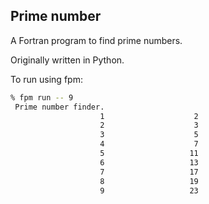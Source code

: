 ## Prime number

A Fortran program to find prime numbers.

Originally written in Python.

To run using fpm:
```bash
% fpm run -- 9
 Prime number finder.
                    1                    2
                    2                    3
                    3                    5
                    4                    7
                    5                   11
                    6                   13
                    7                   17
                    8                   19
                    9                   23
```